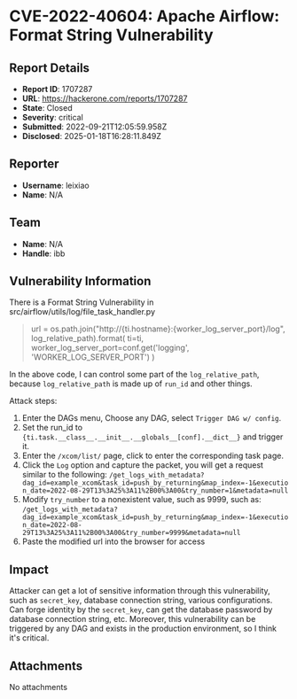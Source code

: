 # CVE-2022-40604: Apache Airflow: Format String Vulnerability

## Report Details
- **Report ID**: 1707287
- **URL**: https://hackerone.com/reports/1707287
- **State**: Closed
- **Severity**: critical
- **Submitted**: 2022-09-21T12:05:59.958Z
- **Disclosed**: 2025-01-18T16:28:11.849Z

## Reporter
- **Username**: leixiao
- **Name**: N/A

## Team
- **Name**: N/A
- **Handle**: ibb

## Vulnerability Information
There is a Format String Vulnerability in src/airflow/utils/log/file_task_handler.py 

> url = os.path.join("http://{ti.hostname}:{worker_log_server_port}/log", log_relative_path).format(
>   ti=ti, worker_log_server_port=conf.get('logging', 'WORKER_LOG_SERVER_PORT')
> )

 In the above code, I can control some part of the `log_relative_path`, because `log_relative_path` is made up of `run_id` and other things.

Attack steps:
1. Enter the DAGs menu, Choose any DAG, select `Trigger DAG w/ config`.
2. Set the run_id to `{ti.task.__class__.__init__.__globals__[conf].__dict__}` and trigger it.
3. Enter the `/xcom/list/` page, click to enter the corresponding task page.
4. Click the `Log` option and capture the packet, you will get a request similar to the following:
`/get_logs_with_metadata?dag_id=example_xcom&task_id=push_by_returning&map_index=-1&execution_date=2022-08-29T13%3A25%3A11%2B00%3A00&try_number=1&metadata=null`
5. Modify `try_number` to a nonexistent value, such as 9999, such as:
`/get_logs_with_metadata?dag_id=example_xcom&task_id=push_by_returning&map_index=-1&execution_date=2022-08-29T13%3A25%3A11%2B00%3A00&try_number=9999&metadata=null`
6. Paste the modified url into the browser for access

## Impact

Attacker  can get a lot of sensitive information through this vulnerability, such as `secret_key`, database connection string, various configurations. 
Can forge identity by the `secret_key`, can get the database password by database connection string, etc. Moreover, this vulnerability can be triggered by any DAG and exists in the production environment, so I think it's critical.

## Attachments
No attachments
